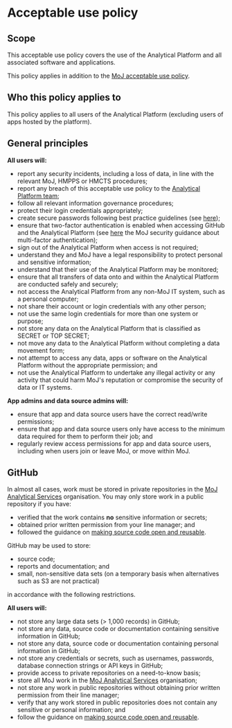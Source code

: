 # Acceptable use policy

## Scope

This acceptable use policy covers the use of the Analytical Platform and all associated software and applications.

This policy applies in addition to the [MoJ acceptable use policy](https://intranet.justice.gov.uk/guidance/security/it-computer-security/acceptable-use/).

## Who this policy applies to

This policy applies to all users of the Analytical Platform (excluding users of apps hosted by the platform).

## General principles

__All users will:__

* report any security incidents, including a loss of data, in line with the relevant MoJ, HMPPS or HMCTS procedures;
* report any breach of this acceptable use policy to the [Analytical Platform team](mailto:analytical_platform@digital.justice.gov.uk);
* follow all relevant information governance procedures;
* protect their login credentials appropriately;
* create secure passwords following best practice guidelines (see [here](https://github.com/ministryofjustice/itpolicycontent/blob/master/content/security/framework/password-standard.md));
* ensure that two-factor authentication is enabled when accessing GitHub and the Analytical Platform (see [here](https://ministryofjustice.github.io/security-guidance/standards/authentication/#multi-factor-authentication) the MoJ security guidance about multi-factor authentication);
* sign out of the Analytical Platform when access is not required;
* understand they and MoJ have a legal responsibility to protect personal and sensitive information;
* understand that their use of the Analytical Platform may be monitored;
* ensure that all transfers of data onto and within the Analytical Platform are conducted safely and securely;
* not access the Analytical Platform from any non-MoJ IT system, such as a personal computer;
* not share their account or login credentials with any other person;
* not use the same login credentials for more than one system or purpose;
* not store any data on the Analytical Platform that is classified as SECRET or TOP SECRET;
* not move any data to the Analytical Platform without completing a data movement form;
* not attempt to access any data, apps or software on the Analytical Platform without the appropriate permission; and
* not use the Analytical Platform to undertake any illegal activity or any activity that could harm MoJ's reputation or compromise the security of data or IT systems.

__App admins and data source admins will:__

* ensure that app and data source users have the correct read/write permissions;
* ensure that app and data source users only have access to the minimum data required for them to perform their job; and
* regularly review access permissions for app and data source users, including when users join or leave MoJ, or move within MoJ.

## GitHub

In almost all cases, work must be stored in private repositories in the [MoJ Analytical Services](https://github.com/moj-analytical-services/) organisation. You may only store work in a public repository if you have:

* verified that the work contains __no__ sensitive information or secrets;
* obtained prior written permission from your line manager; and
* followed the guidance on [making source code open and reusable](https://www.gov.uk/service-manual/technology/making-source-code-open-and-reusable).

GitHub may be used to store:

* source code;
* reports and documentation; and
* small, non-sensitive data sets (on a temporary basis when alternatives such as S3 are not practical)

in accordance with the following restrictions.

__All users will:__

* not store any large data sets (> 1,000 records) in GitHub;
* not store any data, source code or documentation containing sensitive information in GitHub;
* not store any data, source code or documentation containing personal information in GitHub;
* not store any credentials or secrets, such as usernames, passwords, database connection strings or API keys in GitHub;
* provide access to private repositories on a need-to-know basis;
* store all MoJ work in the [MoJ Analytical Services](https://github.com/moj-analytical-services/) organisation;
* not store any work in public repositories without obtaining prior written permission from their line manager;
* verify that any work stored in public repositories does not contain any sensitive or personal information; and
* follow the guidance on [making source code open and reusable](https://www.gov.uk/service-manual/technology/making-source-code-open-and-reusable).

